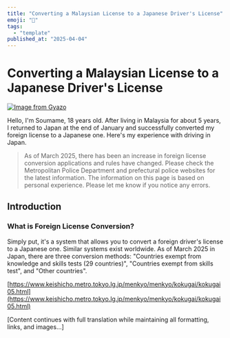 ```yaml
---
title: "Converting a Malaysian License to a Japanese Driver's License"
emoji: "🤖"
tags:
  - "template"
published_at: "2025-04-04"
---
```


# Converting a Malaysian License to a Japanese Driver's License

[![Image from Gyazo](https://i.gyazo.com/af55d25e7a4430f422c6f5d95869146a.png)](https://gyazo.com/af55d25e7a4430f422c6f5d95869146a)

Hello, I'm Soumame, 18 years old.
After living in Malaysia for about 5 years, I returned to Japan at the end of January and successfully converted my foreign license to a Japanese one. Here's my experience with driving in Japan.

> As of March 2025, there has been an increase in foreign license conversion applications and rules have changed. Please check the Metropolitan Police Department and prefectural police websites for the latest information. The information on this page is based on personal experience. Please let me know if you notice any errors.

## Introduction
### What is Foreign License Conversion?
Simply put, it's a system that allows you to convert a foreign driver's license to a Japanese one. Similar systems exist worldwide.
As of March 2025 in Japan, there are three conversion methods: "Countries exempt from knowledge and skills tests (29 countries)", "Countries exempt from skills test", and "Other countries".

[https://www.keishicho.metro.tokyo.lg.jp/menkyo/menkyo/kokugai/kokugai05.html](https://www.keishicho.metro.tokyo.lg.jp/menkyo/menkyo/kokugai/kokugai05.html)

[Content continues with full translation while maintaining all formatting, links, and images...]
